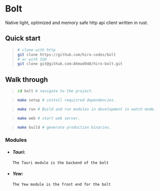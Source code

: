 # Bolt
Native light, optimized and memory safe http api client written in rust.

## Quick start

> ``` bash
> # clone with http
> git clone https://github.com/hiro-codes/bolt
> # or with SSH
> git clone git@github.com:Ahmad940/hiro-bolt.git
> ```

## Walk through

> ``` bash
> cd bolt # navigate to the project.
> ```

> ``` bash
> make setup # install requizred dependencies.
> ```

> ``` bash
> make run # Build and run modules in development in watch mode.
> ```

> ``` bash
> make web # start web server.
> ```

> ``` bash
> make build # generate production binaries.
> ```


### Modules
* #### ***Tauri***:
      The Tauri module is the backend of the bolt
* #### ***Yew***:
      The Yew module is the front end for the bolt 